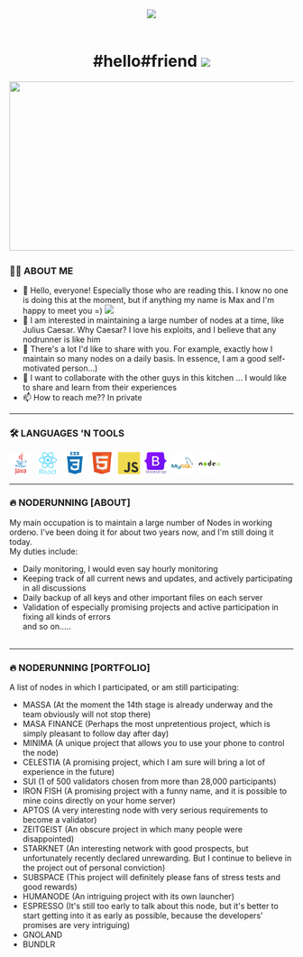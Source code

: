 <div id="header" align="center">
  <img src="https://media.giphy.com/media/RJVw6tIfb2dIwTHFb0/giphy.gif" width="150"/><br>
  <img src="https://komarev.com/ghpvc/?username=maxstaf3&style=flat-square&color=blue" alt=""/>
  <h1>
  #hello#friend
  <img src="https://media.giphy.com/media/hvRJCLFzcasrR4ia7z/giphy.gif" width="30px"/>
  </h1>
</div>

<div align="center">
  <img src="https://media.giphy.com/media/l41YvpiA9uMWw5AMU/giphy.gif" width="600" height="300"/>
</div>

### :man_technologist: ABOUT ME
- 👋 Hello, everyone! Especially those who are reading this. I know no one is doing this at the moment, but if anything my name is Max and I'm happy to meet you =) <img src="https://media.giphy.com/media/WUlplcMpOCEmTGBtBW/giphy.gif" width="30">
- 👀 I am interested in maintaining a large number of nodes at a time, like Julius Caesar. Why Caesar? I love his exploits, and I believe that any nodrunner is like him
- 🌱 There's a lot I'd like to share with you. For example, exactly how I maintain so many nodes on a daily basis. In essence, I am a good self-motivated person...)
- 💞️ I want to collaborate with the other guys in this kitchen ... I would like to share and learn from their experiences
- 📫 How to reach me?? In private

---

### :hammer_and_wrench: LANGUAGES 'N TOOLS

<div>
  <img src="https://github.com/devicons/devicon/blob/master/icons/java/java-original-wordmark.svg" title="Java" alt="Java" width="40" height="40"/>&nbsp;
  <img src="https://github.com/devicons/devicon/blob/master/icons/react/react-original-wordmark.svg" title="React" alt="React" width="40" height="40"/>&nbsp;
  <img src="https://github.com/devicons/devicon/blob/master/icons/css3/css3-plain-wordmark.svg"  title="CSS3" alt="CSS" width="40" height="40"/>&nbsp;
  <img src="https://github.com/devicons/devicon/blob/master/icons/html5/html5-original.svg" title="HTML5" alt="HTML" width="40" height="40"/>&nbsp;
  <img src="https://github.com/devicons/devicon/blob/master/icons/javascript/javascript-original.svg" title="JavaScript" alt="JavaScript" width="40" height="40"/>&nbsp;
  <img src="https://github.com/devicons/devicon/blob/master/icons/bootstrap/bootstrap-original-wordmark.svg" title="NodeJS" alt="NodeJS" width="40" height="40"/>&nbsp;
  <img src="https://github.com/devicons/devicon/blob/master/icons/mysql/mysql-original-wordmark.svg" title="MySQL"  alt="MySQL" width="40" height="40"/>&nbsp;
  <img src="https://github.com/devicons/devicon/blob/master/icons/nodejs/nodejs-original-wordmark.svg" title="NodeJS" alt="NodeJS" width="40" height="40"/>&nbsp;
</div>

---

### :fire: NODERUNNING [ABOUT]

My main occupation is to maintain a large number of Nodes in working orderю. I've been doing it for about two years now, and I'm still doing it today.
<br>
My duties include:<br>
- Daily monitoring, I would even say hourly monitoring
- Keeping track of all current news and updates, and actively participating in all discussions
- Daily backup of all keys and other important files on each server
- Validation of especially promising projects and active participation in fixing all kinds of errors
<br> and so on.....<br><br>
---
### :fire: NODERUNNING [PORTFOLIO]

A list of nodes in which I participated, or am still participating:<br>
- MASSA (At the moment the 14th stage is already underway and the team obviously will not stop there)
- MASA FINANCE (Perhaps the most unpretentious project, which is simply pleasant to follow day after day)
- MINIMA (A unique project that allows you to use your phone to control the node)
- CELESTIA (A promising project, which I am sure will bring a lot of experience in the future)
- SUI (1 of 500 validators chosen from more than 28,000 participants)
- IRON FISH (A promising project with a funny name, and it is possible to mine coins directly on your home server)
- APTOS (A very interesting node with very serious requirements to become a validator)
- ZEITGEIST (An obscure project in which many people were disappointed)
- STARKNET (An interesting network with good prospects, but unfortunately recently declared unrewarding. But I continue to believe in the project out of personal conviction)
- SUBSPACE (This project will definitely please fans of stress tests and good rewards)
- HUMANODE (An intriguing project with its own launcher)
- ESPRESSO (It's still too early to talk about this node, but it's better to start getting into it as early as possible, because the developers' promises are very intriguing)
- GNOLAND
- BUNDLR
